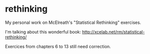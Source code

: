 # rethinking
My personal work on McElreath's "Statistical Rethinking" exercises.

I'm talking about this wonderful book: http://xcelab.net/rm/statistical-rethinking/

Exercices from chapters 6 to 13 still need correction.